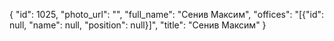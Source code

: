 {
    "id": 1025,
    "photo_url": "",
    "full_name": "Сенив Максим",
    "offices": "[{\"id\": null, \"name\": null, \"position\": null}]",
    "title": "Сенив Максим"
}